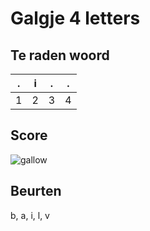 # Galgje 4 letters

## Te raden woord

|.|i|.|.|
|-|-|-|-|
|1|2|3|4|

## Score
![gallow](./images/4.png)

## Beurten
b, a, i, l, v